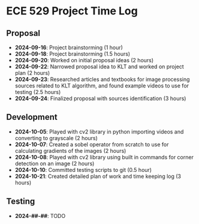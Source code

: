 # ECE 529 Project Time Log

## Proposal
- **2024-09-16**: Project brainstorming (1 hour)
- **2024-09-18**: Project brainstorming (1.5 hours)
- **2024-09-20**: Worked on initial proposal ideas (2 hours)
- **2024-09-22**: Narrowed proposal idea to KLT and worked on project plan (2 hours)
- **2024-09-23**: Researched articles and textbooks for image processing sources related to
                  KLT algorithm, and found example videos to use for testing (2.5 hours)
- **2024-09-24**: Finalized proposal with sources identification (3 hours)


## Development
- **2024-10-05**: Played with cv2 library in python importing videos and converting to grayscale (2 hours)
- **2024-10-07**: Created a sobel operator from scratch to use for calculating gradients of the images (2 hours)
- **2024-10-08**: Played with cv2 library using built in commands for corner detection on an image (2 hours)
- **2024-10-10**: Committed testing scripts to git (0.5 hour)
- **2024-10-21**: Created detailed plan of work and time keeping log (3 hours)


## Testing
- **2024-##-##**: TODO
